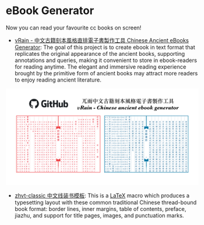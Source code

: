 # eBook Generator
Now you can read your favourite cc books on screen!

- [vRain - 中文古籍刻本風格直排電子書製作工具 Chinese Ancient eBooks Generator](https://github.com/shanleiguang/vRain): The goal of this project is to create ebook in text format that replicates the original appearance of the ancient books, supporting annotations and queries, making it convenient to store in ebook-readers for reading anytime. The elegant and immersive reading experience brought by the primitive form of ancient books may attract more readers to enjoy reading ancient literature.

![](img/vRain.png)

- [zhvt-classic 中文线装书模板](https://github.com/chianjin/zhvt-classic): This is a [LaTeX](https://www.latex-project.org/about/) macro which produces a typesetting layout with these common traditional Chinese thread-bound book format: border lines, inner margins, table of contents, preface, jiazhu, and support for title pages, images, and punctuation marks.
